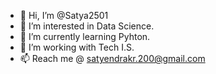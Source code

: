 - 👋 Hi, I’m @Satya2501
- 👀 I’m interested in Data Science.
- 🌱 I’m currently learning Pyhton.
- 💞️ I’m working with Tech I.S.
- 📫 Reach me @ satyendrakr.200@gmail.com

<!---
Satya2501/Satya2501 is a ✨ special ✨ repository because its `README.md` (this file) appears on your GitHub profile.
You can click the Preview link to take a look at your changes.
--->
